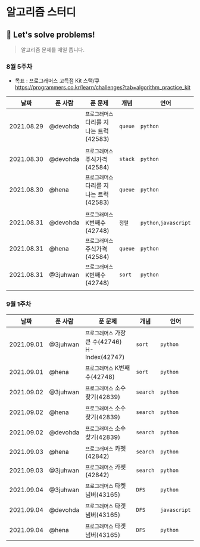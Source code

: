 # 알고리즘 스터디

## 🌻 Let's solve problems!

> 알고리즘 문제를 매일 풉니다.


### 8월 5주차
- 목표 : 프로그래머스 고득점 Kit 스택/큐
https://programmers.co.kr/learn/challenges?tab=algorithm_practice_kit

|날짜|푼 사람|푼 문제|개념|언어|
|------|---|---|---|---|
|2021.08.29|@devohda|`프로그래머스` 다리를 지나는 트럭(42583)|`queue`|`python`|
|||||
|2021.08.30|@devohda|`프로그래머스` 주식가격(42584)|`stack`|`python`|
|2021.08.30|@hena|`프로그래머스` 다리를 지나는 트럭(42583)|`queue`|`python`|
|||||
|2021.08.31|@devohda|`프로그래머스` K번째수(42748)|`정렬`|`python`,`javascript`|
|2021.08.31|@hena|`프로그래머스` 주식가격(42584)|`queue`|`python`|
|2021.08.31|@3juhwan|`프로그래머스` K번째수(42748)|`sort`|`python`|
|||||


### 9월 1주차

|날짜|푼 사람|푼 문제|개념|언어|
|------|---|---|---|---|
|2021.09.01|@3juhwan|`프로그래머스` 가장 큰 수(42746) H-Index(42747)|`sort`|`python`|
|2021.09.01|@hena|`프로그래머스` K번째수(42748)|`sort`|`python`|
|2021.09.02|@3juhwan|`프로그래머스` 소수 찾기(42839)|`search`|`python`|
|2021.09.02|@hena|`프로그래머스` 소수 찾기(42839)|`search`|`python`|
|2021.09.02|@devohda|`프로그래머스` 소수 찾기(42839)|`search`|`python`|
|2021.09.03|@hena|`프로그래머스` 카펫(42842)|`search`|`python`|
|2021.09.03|@3juhwan|`프로그래머스` 카펫(42842)|`search`|`python`|
|2021.09.04|@3juhwan|`프로그래머스` 타켓 넘버(43165)|`DFS`|`python`|
|2021.09.04|@devohda|`프로그래머스` 타겟 넘버(43165)|`DFS`|`javascript`|
|2021.09.04|@hena|`프로그래머스` 타겟 넘버(43165)|`DFS`|`python`|

